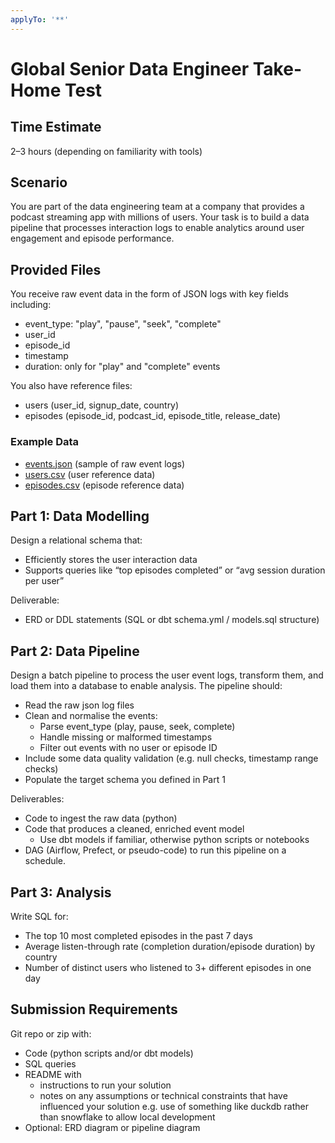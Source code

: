 ```yaml
---
applyTo: '**'
---
```


# Global Senior Data Engineer Take-Home Test

## Time Estimate
2–3 hours (depending on familiarity with tools) 

## Scenario
You are part of the data engineering team at a company that provides a podcast streaming app with millions of users. Your task is to build a data pipeline that processes interaction logs to enable analytics around user engagement and episode performance. 

## Provided Files
You receive raw event data in the form of JSON logs with key fields including: 
- event_type: "play", "pause", "seek", "complete" 
- user_id 
- episode_id 
- timestamp 
- duration: only for "play" and "complete" events

You also have reference files: 
- users (user_id, signup_date, country)
- episodes (episode_id, podcast_id, episode_title, release_date)

### Example Data
- [events.json](../../example_data/event_logs.json) (sample of raw event logs)
- [users.csv](../../example_data/users.csv) (user reference data)
- [episodes.csv](../../example_data/episodes.csv) (episode reference data)

## Part 1: Data Modelling
Design a relational schema that: 
- Efficiently stores the user interaction data 
- Supports queries like “top episodes completed” or “avg session duration per user” 

Deliverable: 
- ERD or DDL statements (SQL or dbt schema.yml / models.sql structure) 

## Part 2: Data Pipeline
Design a batch pipeline to process the user event logs, transform them, and load them into a database to enable analysis. The pipeline should: 
- Read the raw json log files 
- Clean and normalise the events: 
  - Parse event_type (play, pause, seek, complete) 
  - Handle missing or malformed timestamps 
  - Filter out events with no user or episode ID 
- Include some data quality validation (e.g. null checks, timestamp range checks) 
- Populate the target schema you defined in Part 1

Deliverables: 
- Code to ingest the raw data (python) 
- Code that produces a cleaned, enriched event model 
  - Use dbt models if familiar, otherwise python scripts or notebooks 
- DAG (Airflow, Prefect, or pseudo-code) to run this pipeline on a schedule. 

## Part 3: Analysis
Write SQL for: 
- The top 10 most completed episodes in the past 7 days 
- Average listen-through rate (completion duration/episode duration) by country 
- Number of distinct users who listened to 3+ different episodes in one day 

## Submission Requirements
Git repo or zip with: 
- Code (python scripts and/or dbt models) 
- SQL queries 
- README with 
  - instructions to run your solution
  - notes on any assumptions or technical constraints that have influenced your solution e.g. use of something like duckdb rather than snowflake to allow local development 
- Optional: ERD diagram or pipeline diagram 